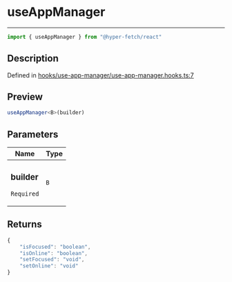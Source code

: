 

# useAppManager

<div class="api-docs__separator" data-reactroot="">

---

</div><div class="api-docs__import" data-reactroot="">

```ts
import { useAppManager } from "@hyper-fetch/react"
```

</div><div class="api-docs__section">

## Description

</div><div class="api-docs__description"><span class="api-docs__do-not-parse">



</span></div><p class="api-docs__definition">

Defined in [hooks/use-app-manager/use-app-manager.hooks.ts:7](https://github.com/BetterTyped/hyper-fetch/blob/479dcad6/packages/react/src/hooks/use-app-manager/use-app-manager.hooks.ts#L7)

</p><div class="api-docs__section">

## Preview

</div><div class="api-docs__preview fn">

```ts
useAppManager<B>(builder)
```

</div><div class="api-docs__section">

## Parameters

</div><div class="api-docs__parameters"><table><thead><tr><th>Name</th><th>Type</th></tr></thead><tbody><tr param-data="builder"><td class="api-docs__param-name required">

### builder 

`Required`

</td><td class="api-docs__param-type">

`B`

</td></tr></tbody></table></div><div class="api-docs__section">

## Returns

</div><div class="api-docs__returns">

```ts
{
    "isFocused": "boolean",
    "isOnline": "boolean",
    "setFocused": "void",
    "setOnline": "void"
}
```

</div>